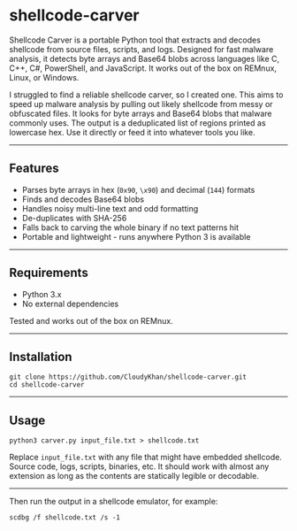 # shellcode-carver

Shellcode Carver is a portable Python tool that extracts and decodes shellcode from source files, scripts, and logs. Designed for fast malware analysis, it detects byte arrays and Base64 blobs across languages like C, C++, C#, PowerShell, and JavaScript. It works out of the box on REMnux, Linux, or Windows.

I struggled to find a reliable shellcode carver, so I created one. This aims to speed up malware analysis by pulling out likely shellcode from messy or obfuscated files. It looks for byte arrays and Base64 blobs that malware commonly uses. The output is a deduplicated list of regions printed as lowercase hex. Use it directly or feed it into whatever tools you like.

---

## Features

* Parses byte arrays in hex (`0x90`, `\x90`) and decimal (`144`) formats
* Finds and decodes Base64 blobs
* Handles noisy multi-line text and odd formatting
* De-duplicates with SHA-256
* Falls back to carving the whole binary if no text patterns hit
* Portable and lightweight - runs anywhere Python 3 is available

---

## Requirements

* Python 3.x
* No external dependencies

Tested and works out of the box on REMnux.

---

## Installation

```
git clone https://github.com/CloudyKhan/shellcode-carver.git
cd shellcode-carver
```

---

## Usage

```
python3 carver.py input_file.txt > shellcode.txt
```

Replace `input_file.txt` with any file that might have embedded shellcode. Source code, logs, scripts, binaries, etc. It should work with almost any extension as long as the contents are statically legible or decodable.

---

Then run the output in a shellcode emulator, for example:

```
scdbg /f shellcode.txt /s -1
```

